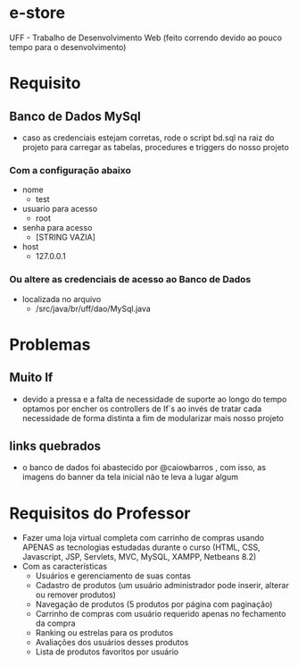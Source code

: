 # e-store
UFF - Trabalho de Desenvolvimento Web (feito correndo devido ao pouco tempo para o desenvolvimento)

# Requisito
## Banco de Dados MySql
* caso as credenciais estejam corretas, rode o script bd.sql na raiz do projeto para carregar as tabelas, procedures e triggers do nosso projeto
### Com a configuração abaixo
* nome
  * test
* usuario para acesso
  * root
* senha para acesso
  * [STRING VAZIA]
* host
  * 127.0.0.1
### Ou altere as credenciais de acesso ao Banco de Dados
* localizada no arquivo
  * /src/java/br/uff/dao/MySql.java

# Problemas
## Muito If
* devido a pressa e a falta de necessidade de suporte ao longo do tempo optamos por encher os controllers de If`s ao invés de tratar cada necessidade de forma distinta a fim de modularizar mais nosso projeto
## links quebrados
* o banco de dados foi abastecido por @caiowbarros , com isso, as imagens do banner da tela inicial não te leva a lugar algum

# Requisitos do Professor
* Fazer uma loja virtual completa com carrinho de compras usando APENAS as tecnologias estudadas durante o curso (HTML, CSS, Javascript, JSP, Servlets, MVC, MySQL, XAMPP, Netbeans 8.2)
* Com as características
  * Usuários e gerenciamento de suas contas
  * Cadastro de produtos (um usuário administrador pode inserir, alterar ou remover produtos)
  * Navegação de produtos (5 produtos por página com paginação)
  * Carrinho de compras com usuário requerido apenas no fechamento da compra
  * Ranking ou estrelas para os produtos
  * Avaliações dos usuários desses produtos
  * Lista de produtos favoritos por usuário
